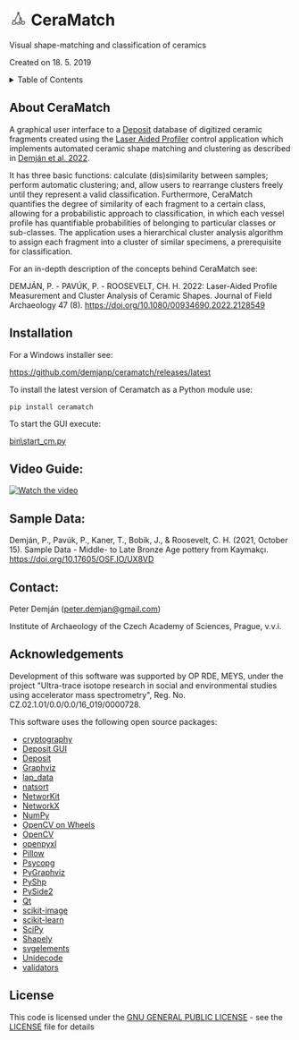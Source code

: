 # <img src="cm_logo_small.svg" width="32"> CeraMatch
Visual shape-matching and classification of ceramics

Created on 18. 5. 2019

<details>
<summary>Table of Contents</summary>

1. [About CeraMatch](#about)
2. [Installation](#installation)
3. [Video Guide](#videoguide)
4. [Sample Data](#sampledata)
5. [Contact](#contact)
6. [Acknowledgements](#acknowledgements)
7. [License](#license)

</details>

## About CeraMatch <a name="about"></a>

A graphical user interface to a [Deposit](https://github.com/demjanp/deposit) database of digitized ceramic fragments created using the [Laser Aided Profiler](https://www.laseraidedprofiler.com/) control application which implements automated ceramic shape matching and clustering as described in [Demján et al. 2022](https://doi.org/10.1080/00934690.2022.2128549).

It has three basic functions: calculate (dis)similarity between samples; perform automatic clustering; and, allow users to rearrange clusters freely until they represent a valid classification. Furthermore, CeraMatch quantifies the degree of similarity of each fragment to a certain class, allowing for a probabilistic approach to classification, in which each vessel profile has quantifiable probabilities of belonging to particular classes or sub-classes. The application uses a hierarchical cluster analysis algorithm to assign each fragment into a cluster of similar specimens, a prerequisite for classification.

For an in-depth description of the concepts behind CeraMatch see:

DEMJÁN, P. - PAVÚK, P. - ROOSEVELT, CH. H. 2022: Laser-Aided Profile Measurement and Cluster Analysis of Ceramic Shapes. Journal of Field Archaeology 47 (8). https://doi.org/10.1080/00934690.2022.2128549

## Installation <a name="installation"></a>

For a Windows installer see:

https://github.com/demjanp/ceramatch/releases/latest

To install the latest version of Ceramatch as a Python module use:
```
pip install ceramatch
```

To start the GUI execute:

[bin\start_cm.py](bin\start_cm.py)

## Video Guide: <a name="videoguide"></a>
[![Watch the video](https://img.youtube.com/vi/2TPSN40nX7k/default.jpg)](https://youtu.be/2TPSN40nX7k)

## Sample Data: <a name="sampledata"></a>
Demján, P., Pavúk, P., Kaner, T., Bobik, J., & Roosevelt, C. H. (2021, October 15). Sample Data - Middle- to Late Bronze Age pottery from Kaymakçı. https://doi.org/10.17605/OSF.IO/UX8VD 

## Contact: <a name="contact"></a>
Peter Demján (peter.demjan@gmail.com)

Institute of Archaeology of the Czech Academy of Sciences, Prague, v.v.i.

## Acknowledgements <a name="acknowledgements"></a>

Development of this software was supported by OP RDE, MEYS, under the project "Ultra-trace isotope research in social and environmental studies using accelerator mass spectrometry", Reg. No. CZ.02.1.01/0.0/0.0/16_019/0000728.

This software uses the following open source packages:
* [cryptography](https://github.com/pyca/cryptography)
* [Deposit GUI](https://github.com/demjanp/deposit_gui)
* [Deposit](https://github.com/demjanp/deposit)
* [Graphviz](https://www.graphviz.org/)
* [lap_data](https://github.com/demjanp/lap_data)
* [natsort](https://github.com/SethMMorton/natsort)
* [NetworKit](https://networkit.github.io/)
* [NetworkX](https://networkx.org/)
* [NumPy](https://www.numpy.org/)
* [OpenCV on Wheels](https://github.com/opencv/opencv-python)
* [OpenCV](https://opencv.org/)
* [openpyxl](https://openpyxl.readthedocs.io/)
* [Pillow](https://python-pillow.org/)
* [Psycopg](https://psycopg.org/)
* [PyGraphviz](http://pygraphviz.github.io/)
* [PyShp](https://github.com/GeospatialPython/pyshp)
* [PySide2](https://www.pyside.org/)
* [Qt](https://www.qt.io)
* [scikit-image](https://scikit-image.org/)
* [scikit-learn](http://scikit-learn.org/)
* [SciPy](https://scipy.org/)
* [Shapely](https://github.com/shapely/shapely)
* [svgelements](https://github.com/meerk40t/svgelements)
* [Unidecode](https://github.com/avian2/unidecode)
* [validators](https://github.com/kvesteri/validators)

## License <a name="license"></a>

This code is licensed under the [GNU GENERAL PUBLIC LICENSE](https://www.gnu.org/licenses/gpl-3.0.en.html) - see the [LICENSE](LICENSE) file for details
